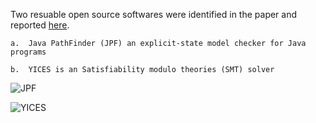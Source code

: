 Two resuable open source softwares were identified in the paper and reported [here](https://www.acm.org/sigs/publications/proceedings-templates).

    a.	Java PathFinder (JPF) an explicit-state model checker for Java programs

    b.	YICES is an Satisfiability modulo theories (SMT) solver

![JPF](images/jpf.png)

![YICES](images/yices.png)
